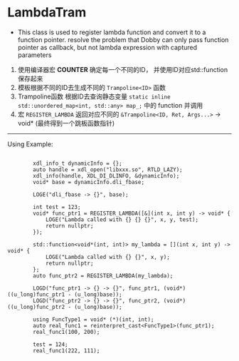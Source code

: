 # LambdaTram

- This class is used to register lambda function and convert it to a function pointer.
resolve the problem that Dobby can only pass function pointer as callback, but not lambda expression with captured parameters

1. 使用编译器宏 __COUNTER__ 确定每一个不同的ID， 并使用ID对应std::function保存起来
2. 模板根据不同的ID去生成不同的 `Trampoline<ID>` 函数
3. Trampoline函数 根据ID去查询静态变量 `static inline std::unordered_map<int, std::any> map_;` 中的 function 并调用 
4. 宏 `REGISTER_LAMBDA` 返回对应不同的 `&Trampoline<ID, Ret, Args...>`  -> void* (最终得到一个跳板函数指针)

---

Using Example:

```

        xdl_info_t dynamicInfo = {};
        auto handle = xdl_open("libxxx.so", RTLD_LAZY);
        xdl_info(handle, XDL_DI_DLINFO, &dynamicInfo);
        void* base = dynamicInfo.dli_fbase;

        LOGE("dli_fbase -> {}", base);

        int test = 123;
        void* func_ptr1 = REGISTER_LAMBDA([&](int x, int y) -> void* {
            LOGE("Lambda called with {} {} {}", x, y, test);
            return nullptr;
        });

        std::function<void*(int, int)> my_lambda = [](int x, int y) -> void* {
            LOGE("Lambda called with {} {}", x, y);
            return nullptr;
        };
        auto func_ptr2 = REGISTER_LAMBDA(my_lambda);

        LOGD("func_ptr1 -> {} -> {}", func_ptr1, (void*)((u_long)func_ptr1 - (u_long)base));
        LOGD("func_ptr2 -> {} -> {}", func_ptr2, (void*)((u_long)func_ptr2 - (u_long)base));

        using FuncType1 = void* (*)(int, int);
        auto real_func1 = reinterpret_cast<FuncType1>(func_ptr1);
        real_func1(100, 200);

        test = 124;
        real_func1(222, 111);

```

